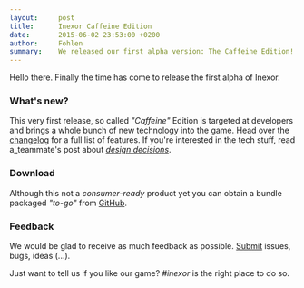 ```yaml
---
layout:     post
title:      Inexor Caffeine Edition
date:       2015-06-02 23:53:00 +0200
author:     Fohlen
summary:    We released our first alpha version: The Caffeine Edition!
---
```


Hello there. Finally the time has come to release the first alpha of Inexor. 

### What's new?
This very first release, so called _"Caffeine"_ Edition is targeted at developers and brings a whole bunch of new technology into the game.
Head over the [changelog](https://github.com/inexor-game/code/releases/tag/v0.1-alpha) for a full list of features. If you're interested in the tech stuff, read a_teammate's post about [*design decisions*](https://inexor.org/blog/2015/04-26-alpha1-design-decisions).

### Download
Although this not a *consumer-ready* product yet you can obtain a bundle packaged *"to-go"* from [GitHub](https://github.com/inexor-game/code/releases/tag/v0.1-alpha).

### Feedback
We would be glad to receive as much feedback as possible. [Submit](https://github.com/inexor-game/code/issues) issues, bugs, ideas (...).

Just want to tell us if you like our game? _#inexor_ is the right place to do so.
